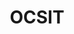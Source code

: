 ---
# This topic lives at
# https://digital.gov/topics/ocsit

# Topic Title
title: "OCSIT"

# description — keep it short and clear
summary: ""

# Weight
weight: 1

# For more information on managing topics,
# see https://github.com/GSA/digitalgov.gov/wiki/topics
---